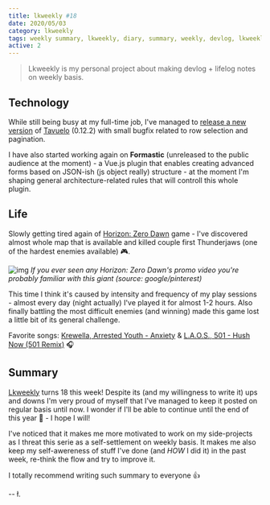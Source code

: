 ```yaml
---
title: lkweekly #18
date: 2020/05/03
category: lkweekly
tags: weekly summary, lkweekly, diary, summary, weekly, devlog, lkweekly2020
active: 2
---
```


> Lkweekly is my personal project about making devlog + lifelog notes on weekly basis.

## Technology

While still being busy at my full-time job, I've managed to [release a new version](/notes/tavuelo-0122-release-notes/) of [Tavuelo](https://www.npmjs.com/package/tavuelo) (0.12.2) with small bugfix related to row selection and pagination.

I have also started working again on **Formastic** (unreleased to the public audience at the moment) - a Vue.js plugin that enables creating advanced forms based on JSON-ish (js object really) structure - at the moment I'm shaping general architecture-related rules that will controll this whole plugin.

## Life

Slowly getting tired again of [Horizon: Zero Dawn](https://www.playstation.com/en-gb/games/horizon-zero-dawn-ps4/) game - I've discovered almost whole map that is available and killed couple first Thunderjaws (one of the hardest enemies available) 🎮.

![img](/static/thunderjaw.jpg)
*If you ever seen any Horizon: Zero Dawn's promo video you're probably familiar with this giant (source: google/pinterest)*

This time I think it's caused by intensity and frequency of my play sessions - almost every day (night actually) I've played it for almost 1-2 hours. Also finally battling the most difficult enemies (and winning) made this game lost a little bit of its general challenge.

Favorite songs: [Krewella, Arrested Youth - Anxiety](https://open.spotify.com/track/3MIDI56fBQenFrMMz2cO7i?si=MN15qndHSteK0GMZttNIEA) & [L.A.O.S., 501 - Hush Now (501 Remix)](https://open.spotify.com/track/3zw70gp8lb0zGkH0UPI6yu?si=FPKMMBokToC1jY2eIDgrbQ) 🎧

## Summary

[Lkweekly](/notes/?category=lkweekly) turns 18 this week! Despite its (and my willingness to write it) ups and downs I'm very proud of myself that I've managed to keep it posted on regular basis until now. I wonder if I'll be able to continue until the end of this year 🤔 - I hope I will!

I've noticed that it makes me more motivated to work on my side-projects as I threat this serie as a self-settlement on weekly basis. It makes me also keep my self-awereness of stuff I've done (and *HOW* I did it) in the past week, re-think the flow and try to improve it.

I totally recommend writing such summary to everyone 👍

-- ł.
